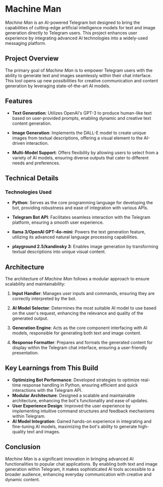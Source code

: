 # Machine Man

_Machine Man_ is an AI-powered Telegram bot designed to bring the capabilities of cutting-edge artificial intelligence models for text and image generation directly to Telegram users. This project enhances user experience by integrating advanced AI technologies into a widely-used messaging platform.

## Project Overview

The primary goal of _Machine Man_ is to empower Telegram users with the ability to generate text and images seamlessly within their chat interface. This tool opens up new possibilities for creative communication and content generation by leveraging state-of-the-art AI models.

## Features

- **Text Generation**: Utilizes OpenAI's GPT-3 to produce human-like text based on user-provided prompts, enabling dynamic and creative text content generation.

- **Image Generation**: Implements the DALL-E model to create unique images from textual descriptions, offering a visual element to the AI-driven interaction.

- **Multi-Model Support**: Offers flexibility by allowing users to select from a variety of AI models, ensuring diverse outputs that cater to different needs and preferences.

## Technical Details

### Technologies Used

- **Python**: Serves as the core programming language for developing the bot, providing robustness and ease of integration with various APIs.

- **Telegram Bot API**: Facilitates seamless interaction with the Telegram platform, ensuring a smooth user experience.

- **llama 3/OpenAI GPT-4o-mini**: Powers the text generation feature, utilizing its advanced natural language processing capabilities.

- **playground 2.5/kandinsky 3**: Enables image generation by transforming textual descriptions into unique visual content.

## Architecture

The architecture of _Machine Man_ follows a modular approach to ensure scalability and maintainability:

1. **Input Handler**: Manages user inputs and commands, ensuring they are correctly interpreted by the bot.

2. **AI Model Selector**: Determines the most suitable AI model to use based on the user's request, enhancing the relevance and quality of the generated output.

3. **Generation Engine**: Acts as the core component interfacing with AI models, responsible for generating both text and image content.

4. **Response Formatter**: Prepares and formats the generated content for display within the Telegram chat interface, ensuring a user-friendly presentation.

## Key Learnings from This Build

- **Optimizing Bot Performance**: Developed strategies to optimize real-time response handling in Python, ensuring efficient and quick interactions with the Telegram API.
- **Modular Architecture**: Designed a scalable and maintainable architecture, enhancing the bot's functionality and ease of updates.
- **User Experience Design**: Improved the user experience by implementing intuitive command structures and feedback mechanisms within Telegram.
- **AI Model Integration**: Gained hands-on experience in integrating and fine-tuning AI models, maximizing the bot's ability to generate high-quality text and images.

## Conclusion

_Machine Man_ is a significant innovation in bringing advanced AI functionalities to popular chat applications. By enabling both text and image generation within Telegram, it makes sophisticated AI tools accessible to a broader audience, enhancing everyday communication with creative and dynamic content.
